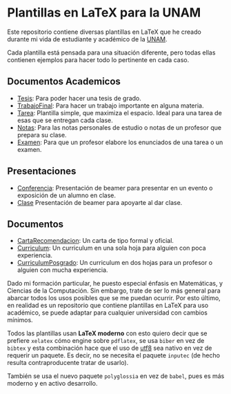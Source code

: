# Plantillas en LaTeX para la UNAM

Este repositorio contiene diversas plantillas en LaTeX que he creado durante mi vida de estudiante y académico de la [UNAM](https://www.unam.mx/).

Cada plantilla está pensada para una situación diferente, pero todas ellas contienen ejemplos para hacer todo lo pertinente en cada caso.

## Documentos Academicos
* [Tesis](Tesis/): Para poder hacer una tesis de grado.
* [TrabajoFinal](TrabajoFinal/): Para hacer un trabajo importante en alguna materia.
* [Tarea](Tarea/): Plantilla simple, que maximiza el espacio. Ideal para una tarea de esas que se entregan cada clase.
* [Notas](Notas/): Para las notas personales de estudio o notas de un profesor que prepara su clase.
* [Examen](Examen/): Para que un profesor elabore los enunciados de una tarea o un examen.

## Presentaciones
* [Conferencia](Conferencia/): Presentación de beamer para presentar en un evento o exposición de un alumno en clase.
* [Clase](Clase/) Presentación de beamer para apoyarte al dar clase.

## Documentos
* [CartaRecomendacion](CartaRecomendacion/): Un carta de tipo formal y oficial.
* [Curriculum](Curriculum/): Un curriculum en una sola hoja para alguien con poca experiencia.
* [CurriculumPosgrado](CurriculumPosgrado/): Un curriculum en dos hojas para un profesor o alguien con mucha experiencia.

Dado mi formación particular, he puesto especial énfasis en Matemáticas, y Ciencias de la Computación. Sin embargo, trate de ser lo más general para abarcar todos los usos posibles que se me puedan ocurrir. Por esto último, en realidad es un repositorio que contiene plantillas en LaTeX para uso académico, se puede adaptar para cualquier universidad con cambios mínimos.

Todos las plantillas usan **LaTeX moderno** con esto quiero decir que se prefiere `xelatex` cómo engine sobre `pdflatex`, se usa `biber` en vez de `bibtex` y esta combinación hace que el uso de [utf8](https://en.wikipedia.org/wiki/UTF-8) sea nativo en vez de requerir un paquete. Es decir, no se necesita el paquete `inputec` (de hecho resulta contraproducente tratar de usarlo).

También se usa el nuevo paquete `polyglossia` en vez de `babel`, pues es más moderno y en activo desarrollo.
